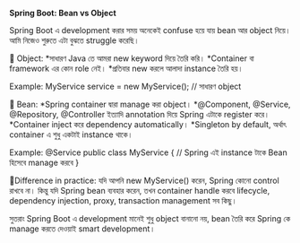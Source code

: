 ******Spring Boot: Bean vs Object******

Spring Boot এ development করার সময় অনেকেই confuse হয়ে যায় bean আর object নিয়ে।
আমি নিজেও শুরুতে এটা বুঝতে struggle করেছি।

🔹 Object:
*সাধারণ Java তে আমরা new keyword দিয়ে তৈরি করি।
*Container বা framework এর কোন role নেই।
*প্রতিবার new করলে আলাদা instance তৈরি হয়।

Example:
MyService service = new MyService(); // সাধারণ object

🔹 Bean:
*Spring container দ্বারা manage করা object।
*@Component, @Service, @Repository, @Controller ইত্যাদি annotation দিয়ে Spring এটাকে register করে।
*Container inject করে dependency automatically।
*Singleton by default, অর্থাৎ container এ শুধু একটাই instance থাকে।

Example:
@Service
public class MyService {
 // Spring এই instance টাকে Bean হিসেবে manage করবে
}

🔹Difference in practice:
যদি আপনি new MyService() করেন, Spring কোনো control রাখবে না।
কিন্তু যদি Spring bean ব্যবহার করেন, তখন container handle করবে lifecycle, dependency injection, proxy, transaction management সব কিছু।

সুতরাং Spring Boot এ development মানেই শুধু object বানানো নয়, bean তৈরি করে Spring কে manage করতে দেওয়াই smart development।
